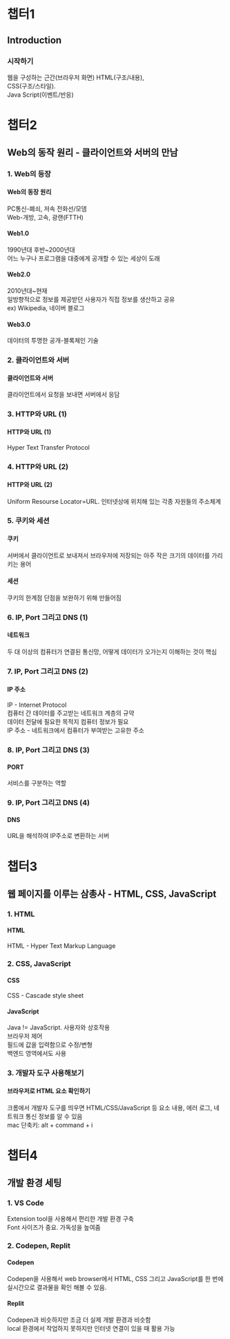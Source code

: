 # 챕터1
## Introduction
### 시작하기
웹을 구성하는 근간(브라우저 화면)
HTML(구조/내용),  
CSS(구조/스타일).  
Java Script(이벤트/반응)

# 챕터2
## Web의 동작 원리 - 클라이언트와 서버의 만남  
### 1. Web의 등장
#### Web의 동장 원리
PC통신-폐쇠, 저속 전화선/모뎀  
Web-개방, 고속, 광랜(FTTH)
#### Web1.0
1990년대 후반~2000년대  
어느 누구나 프로그램을 대중에게 공개할 수 있는 세상이 도래  
#### Web2.0
2010년대~현재  
일방향적으로 정보를 제공받던 사용자가 직접 정보를 생산하고 공유  
ex) Wikipedia, 네이버 블로그  
#### Web3.0
데이터의 투명한 공개-블록체인 기술  

### 2. 클라이언트와 서버
#### 클라이언트와 서버
클라이언트에서 요청을 보내면 서버에서 응담  

### 3. HTTP와 URL (1)
#### HTTP와 URL (1)
Hyper Text Transfer Protocol

### 4. HTTP와 URL (2)
#### HTTP와 URL (2)
Uniform Resourse Locator=URL. 
인터넷상에 위치해 있는 각종 자원들의 주소체계

### 5. 쿠키와 세션
#### 쿠키
서버에서 클라이언트로 보내져서 브라우저에 저장되는 아주 작은 크기의 데이터를 가리키는 용어

#### 세션
쿠키의 한계점 단점을 보완하기 위해 만들어짐

### 6. IP, Port 그리고 DNS (1)
#### 네트워크
두 대 이상의 컴퓨터가 연결된 통신망, 어떻게 데이터가 오가는지 이해하는 것이 핵심

### 7. IP, Port 그리고 DNS (2)
#### IP 주소
IP - Internet Protocol  
컴퓨터 간 데이터를 주고받는 네트워크 계층의 규약  
데이터 전달에 필요한 목적지 컴퓨터 정보가 필요  
IP 주소 - 네트워크에서 컴퓨터가 부여받는 고유한 주소

### 8. IP, Port 그리고 DNS (3)
#### PORT
서비스를 구분하는 역할

### 9. IP, Port 그리고 DNS (4)
#### DNS
URL을 해석하여 IP주소로 변환하는 서버

# 챕터3
## 웹 페이지를 이루는 삼총사 - HTML, CSS, JavaScript

### 1. HTML
#### HTML
HTML - Hyper Text Markup Language

### 2. CSS, JavaScript
#### CSS
CSS - Cascade style sheet
#### JavaScript
Java != JavaScript. 
사용자와 상호작용  
브라우저 제어  
필드에 값을 입력함으로 수정/변형  
백엔드 영역에서도 사용

### 3. 개발자 도구 사용해보기
#### 브라우저로 HTML 요소 확인하기
크롬에서 개발자 도구를 띄우면 HTML/CSS/JavaScript 등 요소 내용, 에러 로그, 네트워크 통신 정보를 알 수 있음  
mac 단축키: alt + command + i

# 챕터4
## 개발 환경 세팅

### 1. VS Code
Extension tool을 사용해서 편리한 개발 환경 구축  
Font 사이즈가 중요. 가독성을 높여줌

### 2. Codepen, Replit
#### Codepen
Codepen을 사용해서 web browser에서 HTML, CSS 그리고 JavaScript를 한 번에 실시간으로 결과물을 확인 해볼 수 있음.

#### Replit
Codepen과 비슷하지만 조금 더 실제 개발 환경과 비슷함  
local 환경에서 작업하지 못하지만 인터넷 연결이 있을 때 활용 가능
